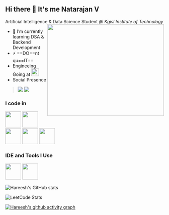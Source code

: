 ## Hi there 👋 It's me Natarajan V

Artificial Intelligence & Data Science Student @ *Kgisl Institute of Technology*
<img align="right" width="370" height="290" src="https://i.pinimg.com/originals/47/f0/34/47f0342cec72b800463bf003eac1257e.gif">
                                               
- 🌱 I’m currently learning DSA & Backend Development
- ⚡ ==DO==nt qu==IT==
- Engineeing Going at [<img src="https://www.google.com/url?sa=i&url=https%3A%2F%2Fsymposiumevent.com%2Fevent_details.php%3Fevent_id%3D564&psig=AOvVaw2Vad7yUhGj92QT780e7w7C&ust=1745241441855000&source=images&cd=vfe&opi=89978449&ved=0CBQQjRxqFwoTCMjyh5bZ5owDFQAAAAAdAAAAABAE" height="24">](https://www.kgkite.ac.in/)
- Social Presence
> [<img src="https://img.shields.io/badge/LinkedIn-0077B5?style=for-the-badge&logo=linkedin&logoColor=white" />](https://www.linkedin.com/in/natarajan-v-a258a6314/)
> [<img src="https://img.shields.io/badge/instagram-d62976?style=for-the-badge&logo=instagram&logoColor=white" />](https://www.instagram.com/nattusiva_2728/)

### I code in
<img height="50" width="50" src="https://img.icons8.com/color/48/000000/python.png" /> <img height="50" width="50" src="https://img.icons8.com/color/48/000000/c-programming.png" /> <img height="50" width="50" src="https://img.icons8.com/color/48/000000/html-5.png" /> <img height="50" width="50" src="https://img.icons8.com/color/48/000000/css3.png" /> <img height="50" width="50" src="https://img.icons8.com/color/48/000000/mysql-logo.png"/> 

### IDE and Tools I Use
<img height="50" width="50" src="https://img.icons8.com/color/48/000000/visual-studio-code-2019.png"/> <img height="50" width="50" src="https://img.icons8.com/color/50/000000/git.png"/>


![Hareesh's GitHub stats](https://github-readme-stats.vercel.app/api?username=nattu-s28&theme=dark&show_icons=true&&hide=issues,contribs)

![LeetCode Stats](https://leetcard.jacoblin.cool/Nattusiva?theme=dark&font=Original%20Surfer&ext=contest)

[![Hareesh's github activity graph](https://github-readme-activity-graph.vercel.app/graph?username=hareesh-r&bg_color=000000&color=ffffff&line=51f565&point=ffffff&area=true&hide_border=true)](https://github.com/ashutosh00710/github-readme-activity-graph)
